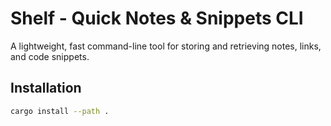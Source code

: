 # Shelf - Quick Notes & Snippets CLI

A lightweight, fast command-line tool for storing and retrieving notes, links, and code snippets.

## Installation

```bash
cargo install --path .